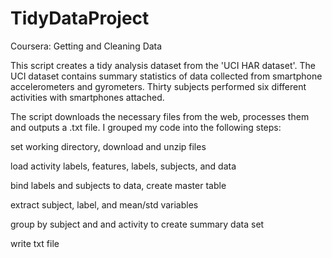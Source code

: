 # TidyDataProject
Coursera: Getting and Cleaning Data

This script creates a tidy analysis dataset from the 'UCI HAR dataset'. The UCI dataset contains summary statistics of data collected from smartphone accelerometers and gyrometers. Thirty subjects performed six different activities with smartphones attached.

The script downloads the necessary files from the web, processes them and outputs a .txt file.
I grouped my code into the following steps:


set working directory, download and unzip files

load activity labels, features, labels, subjects, and data

bind labels and subjects to data, create master table

extract subject, label, and mean/std variables

group by subject and and activity to create summary data set

write txt file
